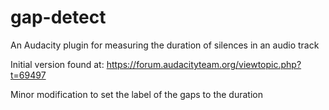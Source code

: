 # gap-detect

An Audacity plugin for measuring the duration of silences in an audio track

Initial version found at:
https://forum.audacityteam.org/viewtopic.php?t=69497

Minor modification to set the label of the gaps to the duration
